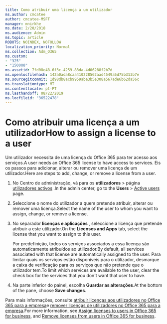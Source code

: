 ```yaml
---
title: Como atribuir uma licença a um utilizador
ms.author: cmcatee
author: cmcatee-MSFT
manager: mnirkhe
ms.date: 2/20/2018
ms.audience: Admin
ms.topic: article
ROBOTS: NOINDEX, NOFOLLOW
localization_priority: Normal
ms.collection: Adm_O365
ms.custom:
- "325"
- "150008"
ms.assetid: 7fd08e48-6f3c-4259-88da-4d06288f2b7d
ms.openlocfilehash: 142a0ada8caa410228562aad4549a5d75b313b7e
ms.sourcegitcommit: 1d98db8acb9959aba3b5e308a567ade6b62da56c
ms.translationtype: MT
ms.contentlocale: pt-PT
ms.lasthandoff: 08/22/2019
ms.locfileid: "36522478"
---
```

# <a name="how-to-assign-a-license-to-a-user"></a><span data-ttu-id="a6ce1-102">Como atribuir uma licença a um utilizador</span><span class="sxs-lookup"><span data-stu-id="a6ce1-102">How to assign a license to a user</span></span>

<span data-ttu-id="a6ce1-103">Um utilizador necessita de uma licença do Office 365 para ter acesso aos serviços.</span><span class="sxs-lookup"><span data-stu-id="a6ce1-103">A user needs an Office 365 license to have access to services.</span></span> <span data-ttu-id="a6ce1-104">Eis os passos para adicionar, alterar ou remover uma licença de um utilizador.</span><span class="sxs-lookup"><span data-stu-id="a6ce1-104">Here are steps to add, change, or remove a license from a user.</span></span>
  
1. <span data-ttu-id="a6ce1-105">No Centro de administração, vá para os **utilizadores** \> página [utilizadores activos](https://go.microsoft.com/fwlink/p/?linkid=834822) .</span><span class="sxs-lookup"><span data-stu-id="a6ce1-105">In the admin center, go to the **Users** \> [Active users](https://go.microsoft.com/fwlink/p/?linkid=834822) page.</span></span>

2. <span data-ttu-id="a6ce1-106">Seleccione o nome do utilizador a quem pretende atribuir, alterar ou remover uma licença.</span><span class="sxs-lookup"><span data-stu-id="a6ce1-106">Select the name of the user to whom you want to assign, change, or remove a license.</span></span>

3. <span data-ttu-id="a6ce1-107">No separador **licenças e aplicações** , seleccione a licença que pretende atribuir a este utilizador.</span><span class="sxs-lookup"><span data-stu-id="a6ce1-107">On the **Licenses and Apps** tab, select the license that you want to assign to this user.</span></span>

    <span data-ttu-id="a6ce1-108">Por predefinição, todos os serviços associados a essa licença são automaticamente atribuídos ao utilizador.</span><span class="sxs-lookup"><span data-stu-id="a6ce1-108">By default, all services associated with that license are automatically assigned to the user.</span></span> <span data-ttu-id="a6ce1-109">Para limitar quais os serviços estão disponíveis para o utilizador, desmarque a caixa de verificação para os serviços que não pretende que o utilizador tem.</span><span class="sxs-lookup"><span data-stu-id="a6ce1-109">To limit which services are available to the user, clear the check box for the services that you don't want that user to have.</span></span>

4. <span data-ttu-id="a6ce1-110">Na parte inferior do painel, escolha **Guardar as alterações**.</span><span class="sxs-lookup"><span data-stu-id="a6ce1-110">At the bottom of the pane, choose **Save changes**.</span></span>

<span data-ttu-id="a6ce1-111">Para mais informações, consulte [atribuir licenças aos utilizadores no Office 365 para a empresa](https://docs.microsoft.com/office365/admin/subscriptions-and-billing/assign-licenses-to-users)e [remover licenças de utilizadores no Office 365 para a empresa](https://docs.microsoft.com/office365/admin/subscriptions-and-billing/remove-licenses-from-users).</span><span class="sxs-lookup"><span data-stu-id="a6ce1-111">For more information, see [Assign licenses to users in Office 365 for business](https://docs.microsoft.com/office365/admin/subscriptions-and-billing/assign-licenses-to-users), and [Remove licenses from users in Office 365 for business](https://docs.microsoft.com/office365/admin/subscriptions-and-billing/remove-licenses-from-users).</span></span>
